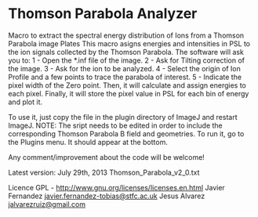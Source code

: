 Thomson Parabola Analyzer
=====================
Macro to extract the spectral energy distribution of Ions from a Thomson Parabola image Plates
This macro asigns energies and intensities in PSL to the ion signals collected by the Thomson Parabola.
The software will ask you to:
	1 - Open the *.inf file of the image.
	2 - Ask for Tilting correction of the image.
	3 - Ask for the ion to be analyzed.
	4 - Select the origin of Ion Profile and a few points to trace the parabola of interest.
	5 - Indicate the pixel width of the Zero point.
	Then, it will calculate and assign energies to each pixel.
	Finally, it will store the pixel value in PSL for each bin of energy and plot it.
	
To use it, just copy the file in the plugin directory of ImageJ and restart ImageJ.
NOTE: The sript needs to be edited in order to include the corresponding Thomson Parabola B field and geometries.
To run it, go to the Plugins menu. It should appear at the bottom.

Any comment/improvement about the code will be welcome!

Latest version:
July 29th, 2013
Thomson_Parabola_v2_0.txt

Licence GPL - http://www.gnu.org/licenses/licenses.en.html
Javier Fernandez javier.fernandez-tobias@stfc.ac.uk 
Jesus Alvarez jalvarezruiz@gmail.com
